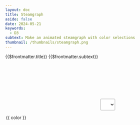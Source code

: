 ```yaml
---
layout: doc
title: Steamgraph
aside: false
date: 2024-05-21
keywords:
  - D3
subtext: Make an animated steamgraph with color selections
thumbnail: /thumbnails/steamgraph.png
---
```


<FigureTitle>{{$frontmatter.title}}</FigureTitle>
<SubtitleHeader>{{$frontmatter.subtext}}</SubtitleHeader>
<D3PlotContainer >
<svg ref='svgContainer'></svg>
<select class="mt-10" v-model="colorValue">
<option v-for="color in colorOptions">{{ color }}</option>
</select>
</D3PlotContainer>

<script setup>
  import * as d3 from 'd3';
  import { onMounted, ref, watch } from 'vue';

  const svgContainer = ref(null);
  const colorValue = ref('interpolateBlues');

  const colorOptions = ['interpolateBlues', 'interpolateViridis', 'interpolateMagma', 'interpolateYlOrRd', 'interpolateSpectral'];

  const n = 20;
  const m = 500;
  const k = 10;
  const width = 928;
  const height = 300;

  let svg;
  let area;
  let stack;
  let y;
  let z;

  function createSvg() {
    svg = d3.select(svgContainer.value)
      .attr("preserveAspectRatio", "xMinYMin meet")
      .attr('viewBox', [0, 0, width, height]);
  }

  function bumps(m, k) {
    // Inspired by Lee Byron's test data generator.
    function bump(a, n) {
      const x = 1 / (0.1 + Math.random());
      const y = 2 * Math.random() - 0.5;
      const z = 10 / (0.1 + Math.random());
      for (let i = 0; i < n; ++i) {
        const w = (i / n - y) * z;
        a[i] += x * Math.exp(-w * w);
      }
    }

    const a = [];
    for (let i = 0; i < m; ++i) a[i] = 0;
    for (let i = 0; i < k; ++i) bump(a, m);
    return a;
  }

  function randomize(stack, y, bumps) {
    const layers = stack(d3.transpose(Array.from({ length: n }, () => bumps(m, k))));
    y.domain([
      d3.min(layers, l => d3.min(l, d => d[0])),
      d3.max(layers, l => d3.max(l, d => d[1]))
    ]);
    return layers;
  }

  function updateChart() {
    const transition = svg.transition()
      .duration(1000)
      .ease(d3.easeLinear);

    const path = svg.selectAll("path")
      .data(randomize(stack, y, bumps));

    path.enter().append("path")
      .merge(path)
      .transition(transition)
      .attr("fill", (d, i) => z(i / n))
      .attr("d", area);

    path.exit().remove();

    setTimeout(() => {
      updateChart();
    }, 2000);
  }

  function initChart() {
    const x = d3.scaleLinear([0, m - 1], [0, width]);
    y = d3.scaleLinear([0, 1], [height, 0]);

    area = d3.area()
      .x((d, i) => x(i))
      .y0(d => y(d[0]))
      .y1(d => y(d[1]));

    stack = d3.stack()
      .keys(d3.range(n))
      .offset(d3.stackOffsetWiggle)
      .order(d3.stackOrderNone);

    z = d3[colorValue.value];
  }

  onMounted(() => {
    createSvg();
    initChart();
    updateChart();
  });

  watch(colorValue, (newValue) => {
    z = d3[newValue];
  });
</script>

<style scoped>
  select {
    padding: 8px 12px;
    font-size: 14px;
    border: 2px solid #ccc;
    border-radius: 4px;
    background-color: #fff;
    color: #333;
    outline: none;
  }

  select:focus {
    border-color: #888;
  }
</style>
